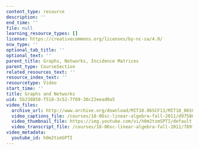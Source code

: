 ```yaml
---
content_type: resource
description: ''
end_time: ''
file: null
learning_resource_types: []
license: https://creativecommons.org/licenses/by-nc-sa/4.0/
ocw_type: ''
optional_tab_title: ''
optional_text: ''
parent_title: Graphs, Networks, Incidence Matrices
parent_type: CourseSection
related_resources_text: ''
resource_index_text: ''
resourcetype: Video
start_time: ''
title: Graphs and Networks
uid: 5b238858-f518-3c52-7f69-30c22eead0a5
video_files:
  archive_url: http://www.archive.org/download/MIT18.06SCF11/MIT18_06SC_110711_N1_300k.mp4
  video_captions_file: /courses/18-06sc-linear-algebra-fall-2011/d975809080255021a562fe1eb39b5c12_h0m2tsmSPTI.vtt
  video_thumbnail_file: https://img.youtube.com/vi/h0m2tsmSPTI/default.jpg
  video_transcript_file: /courses/18-06sc-linear-algebra-fall-2011/789f87ed894d05254c8bb49f122d57e4_h0m2tsmSPTI.pdf
video_metadata:
  youtube_id: h0m2tsmSPTI
---
```

